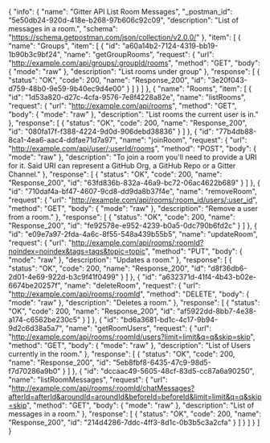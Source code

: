 {
  "info": {
    "name": "Gitter API List Room Messages",
    "_postman_id": "5e50db24-920d-418e-b268-97b606c92c09",
    "description": "List of messages in a room.",
    "schema": "https://schema.getpostman.com/json/collection/v2.0.0/"
  },
  "item": [
    {
      "name": "Groups",
      "item": [
        {
          "id": "a60a14b2-7124-4319-bb19-1b90b3c9bf24",
          "name": "getGroupRooms",
          "request": {
            "url": "http://example.com/api/groups/:groupId/rooms",
            "method": "GET",
            "body": {
              "mode": "raw"
            },
            "description": "List rooms under group"
          },
          "response": [
            {
              "status": "OK",
              "code": 200,
              "name": "Response_200",
              "id": "3e20f043-d759-48b0-9e59-9b40ec9d4e00"
            }
          ]
        }
      ]
    },
    {
      "name": "Rooms",
      "item": [
        {
          "id": "1d53a820-d27c-4cfa-9576-7e8f4228a82e",
          "name": "listRooms",
          "request": {
            "url": "http://example.com/api/rooms",
            "method": "GET",
            "body": {
              "mode": "raw"
            },
            "description": "List rooms the current user is in."
          },
          "response": [
            {
              "status": "OK",
              "code": 200,
              "name": "Response_200",
              "id": "080fa17f-f388-4224-9d0d-906debd38836"
            }
          ]
        },
        {
          "id": "77b4db88-8ca1-4ea6-aac4-ddfae71d7a97",
          "name": "joinRoom",
          "request": {
            "url": "http://example.com/api/user/:userId/rooms",
            "method": "POST",
            "body": {
              "mode": "raw"
            },
            "description": "To join a room you'll need to provide a URI for it. Said URI can represent a GitHub Org, a GitHub Repo or a Gitter Channel."
          },
          "response": [
            {
              "status": "OK",
              "code": 200,
              "name": "Response_200",
              "id": "63fd836b-832a-46a9-bc72-06ac4622b689"
            }
          ]
        },
        {
          "id": "710daf4a-bf47-4607-9cd8-dd9da8b37f4e",
          "name": "removeRoom",
          "request": {
            "url": "http://example.com/api/rooms/:room_id/users/:user_id",
            "method": "GET",
            "body": {
              "mode": "raw"
            },
            "description": "Remove a user from a room."
          },
          "response": [
            {
              "status": "OK",
              "code": 200,
              "name": "Response_200",
              "id": "fe92578e-e952-4239-b0a5-0dc790b6fd2c"
            }
          ]
        },
        {
          "id": "e09e7a97-2fda-4a6c-8f55-548a439b55b5",
          "name": "updateRoom",
          "request": {
            "url": "http://example.com/api/rooms/:roomId?noindex=noindex&tags=tags&topic=topic",
            "method": "PUT",
            "body": {
              "mode": "raw"
            },
            "description": "Updates a room."
          },
          "response": [
            {
              "status": "OK",
              "code": 200,
              "name": "Response_200",
              "id": "d8f36db6-2d01-4e69-922d-b3c9f41f0499"
            }
          ]
        },
        {
          "id": "a632371d-41f4-4b43-b02e-6674be20257f",
          "name": "deleteRoom",
          "request": {
            "url": "http://example.com/api/rooms/:roomId",
            "method": "DELETE",
            "body": {
              "mode": "raw"
            },
            "description": "Deletes a room."
          },
          "response": [
            {
              "status": "OK",
              "code": 200,
              "name": "Response_200",
              "id": "af5922dd-8bb7-4e38-a174-c6562be230c5"
            }
          ]
        },
        {
          "id": "bd6a3681-bd1c-4c17-9b94-9d2c6d38a5a7",
          "name": "getRoomUsers",
          "request": {
            "url": "http://example.com/api/rooms/:roomId/users?limit=limit&q=q&skip=skip",
            "method": "GET",
            "body": {
              "mode": "raw"
            },
            "description": "List of Users currently in the room."
          },
          "response": [
            {
              "status": "OK",
              "code": 200,
              "name": "Response_200",
              "id": "5eb8fbf8-6435-47c9-98d5-f7d70286a9b0"
            }
          ]
        },
        {
          "id": "dccaac49-5605-48cf-83d5-cc87a6a90250",
          "name": "listRoomMessages",
          "request": {
            "url": "http://example.com/api/rooms/:roomId/chatMessages?afterId=afterId&aroundId=aroundId&beforeId=beforeId&limit=limit&q=q&skip=skip",
            "method": "GET",
            "body": {
              "mode": "raw"
            },
            "description": "List of messages in a room."
          },
          "response": [
            {
              "status": "OK",
              "code": 200,
              "name": "Response_200",
              "id": "214d4286-7ddc-4ff3-8d1c-0b3b5c3a2cfa"
            }
          ]
        }
      ]
    }
  ]
}